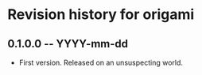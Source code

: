 # Revision history for origami

## 0.1.0.0 -- YYYY-mm-dd

* First version. Released on an unsuspecting world.
